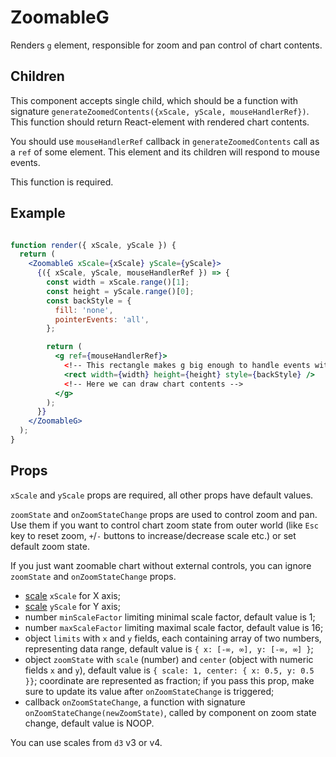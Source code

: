 # ZoomableG

Renders `g` element, responsible for zoom and pan control of chart contents.

## Children

This component accepts single child, which should be a function with signature `generateZoomedContents({xScale, yScale, mouseHandlerRef})`. This function should return React-element with rendered chart contents.

You should use `mouseHandlerRef` callback in `generateZoomedContents` call as a `ref` of some element. This element and its children will respond to mouse events.

This function is required.

## Example

```jsx

function render({ xScale, yScale }) {
  return (
    <ZoomableG xScale={xScale} yScale={yScale}>
      {({ xScale, yScale, mouseHandlerRef }) => {
        const width = xScale.range()[1];
        const height = yScale.range()[0];
        const backStyle = {
          fill: 'none',
          pointerEvents: 'all',
        };

        return (
          <g ref={mouseHandlerRef}>
            <!-- This rectangle makes g big enough to handle events within whole chart -->
            <rect width={width} height={height} style={backStyle} />
            <!-- Here we can draw chart contents -->
          </g>
        );
      }}
    </ZoomableG>
  );
}

```


## Props

`xScale` and `yScale` props are required, all other props have default values.

`zoomState` and `onZoomStateChange` props are used to control zoom and pan. Use them if you want to control chart zoom state from outer world (like `Esc` key to reset zoom, `+`/`-` buttons to increase/decrease scale etc.) or set default zoom state.

If you just want zoomable chart without external controls, you can ignore `zoomState` and `onZoomStateChange` props.

- [scale](https://github.com/d3/d3-scale#continuous-scales) `xScale` for X axis;
- [scale](https://github.com/d3/d3-scale#continuous-scales) `yScale` for Y axis;
- number `minScaleFactor` limiting minimal scale factor, default value is 1;
- number `maxScaleFactor` limiting maximal scale factor, default value is 16;
- object `limits` with `x` and `y` fields, each containing array of two numbers, representing data range, default value is `{ x: [-∞, ∞], y: [-∞, ∞] }`;
- object `zoomState` with `scale` (number) and `center` (object with numeric fields `x` and `y`), default value is `{ scale: 1, center: { x: 0.5, y: 0.5 }}`; coordinate are represented as fraction; if you pass this prop, make sure to update its value after `onZoomStateChange` is triggered;
- callback `onZoomStateChange`, a function with signature `onZoomStateChange(newZoomState)`, called by component on zoom state change, default value is NOOP.

You can use scales from `d3` v3 or v4.
